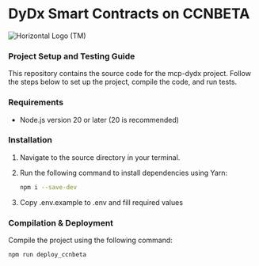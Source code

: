 # DyDx Smart Contracts on CCNBETA

![Horizontal Logo (TM)](https://github.com/oort-tech/Olympus/assets/41552663/bc195389-b1ec-4d96-9f23-bb90415b1e36)

### Project Setup and Testing Guide

This repository contains the source code for the mcp-dydx project. Follow the steps below to set up the project, compile the code, and run tests.

### Requirements
- Node.js version 20 or later (20 is recommended)

### Installation
1. Navigate to the source directory in your terminal.
2. Run the following command to install dependencies using Yarn:

    ```bash
    npm i --save-dev
    ```
3. Copy .env.example to .env and fill required values

### Compilation & Deployment
Compile the project using the following command:

```bash
npm run deploy_ccnbeta
```